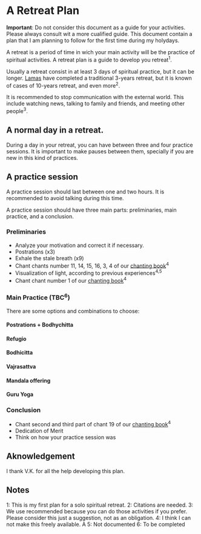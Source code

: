 # A Retreat Plan

**Important**: Do not consider this document as a guide for your activities. Please always consult wit a more cualified guide. This document contain a plan that I am planning to follow for the first time during my holydays.

A retreat is a period of time in wich your main activity will be the practice of spiritual activities. A retreat plan is a guide to develop you retreat<sup>1</sup>.

Usually a retreat consist in at least 3 days of spiritual practice, but it can be longer. [Lamas](https://en.wikipedia.org/wiki/Lama) have completed a traditional 3-years retreat, but it is known of cases of 10-years retreat, and even more<sup>2</sup>.

It is recommended to stop communication with the external world. This include watching news, talking to family and friends, and meeting other people<sup>3</sup>.

## A normal day in a retreat.
During a day in your retreat, you can have between three and four practice sessions. It is important to make pauses between them, specially if you are new in this kind of practices.


## A practice session
A practice session should last between one and two hours. It is recommended to avoid talking during this time.

A practice session should have three main parts: preliminaries, main practice, and a conclusion.

### Preliminaries
*   Analyze your motivation and correct it if necessary.
*   Postrations (x3)
*   Exhale the stale breath (x9)
*   Chant chants number 11, 14, 15, 16, 3, 4 of our [chanting book]()<sup>4</sup>
*   Visualization of light, according to previous experiences<sup>4,5</sup>
*   Chant chant number 1 of our [chanting book]()<sup>4</sup>

### Main Practice (TBC<sup>6</sup>)
There are some options and combinations to choose:

#### Postrations + Bodhychitta
#### Refugio
#### Bodhicitta
#### Vajrasattva
#### Mandala offering
#### Guru Yoga


### Conclusion
*   Chant second and third part of chant 19 of our [chanting book]()<sup>4</sup>
*   Dedication of Merit
*   Think on how your practice session was


## Aknowledgement
I thank V.K. for all the help developing this plan.

## Notes
1: This is my first plan for a solo spiritual retreat.
2: Citations are needed.
3: We use recommended because you can do those activities if you prefer. Please consider this just a suggestion, not as an obligation.
4: I think I can not make this freely available. A
5: Not documented
6: To be completed
